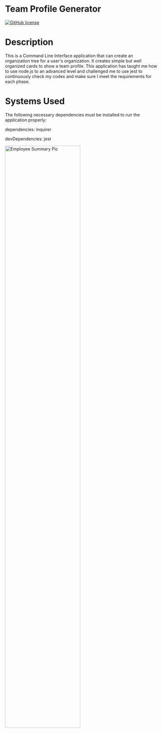 # Team Profile Generator
[![GitHub license](https://img.shields.io/badge/license-MIT-blue.svg)](https://github.com/tr8b5/Team-Profile-Generator)

# Description

This is a Command Line Interface application that can create an organization tree for a user's organization. It creates simple but well organized cards to show a team profile. This application has taught me how to use node.js to an advanced level and challenged me to use jest to continuously check my codes and make sure I meet the requirements for each phase.

# Systems Used

The following necessary dependencies must be installed to run the application properly:

dependencies: inquirer

devDependencies: jest


<img src="assets/images/scrsht1.png" width="70%" alt="Employee Summary Pic" >